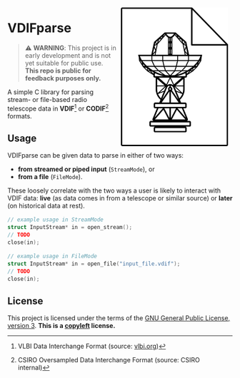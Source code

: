 <img align="right" width="240" src="docs/logo.png" style="padding:10px;">

# VDIFparse

> :warning: **WARNING**: This project is in early development and is not yet suitable for public use. **This repo is public for feedback purposes only.**

A simple C library for parsing stream- or file-based radio telescope data in **VDIF**[^1] or **CODIF**[^2] formats.

[^1]: VLBI Data Interchange Format (source: [vlbi.org](https://vlbi.org/wp-content/uploads/2019/03/VDIF_specification_Release_1.1.1.pdf))
[^2]: CSIRO Oversampled Data Interchange Format (source: CSIRO internal)

## Usage

VDIFparse can be given data to parse in either of two ways: 
* **from streamed or piped input** (`StreamMode`), or 
* **from a file** (`FileMode`). 

These loosely correlate with the two ways a user is likely to interact with VDIF data: **live** (as data comes in from a telescope or similar source) or **later** (on historical data at rest).

```c
// example usage in StreamMode
struct InputStream* in = open_stream();
// TODO
close(in);
```

```c
// example usage in FileMode
struct InputStream* in = open_file("input_file.vdif");
// TODO
close(in);
```

## License

This project is licensed under the terms of the [GNU General Public License, version 3](https://www.gnu.org/licenses/gpl-3.0.en.html). **This is a [copyleft](https://www.gnu.org/licenses/copyleft.en.html) license.**
